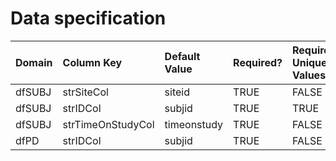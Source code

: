 # Data specification

|**Domain** |**Column Key**    |**Default Value** |**Required?** |**Require Unique Values?** |**Accept NA/Empty Values?** |
|:----------|:-----------------|:-----------------|:-------------|:--------------------------|:---------------------------|
|dfSUBJ     |strSiteCol        |siteid            |TRUE          |FALSE                      |FALSE                       |
|dfSUBJ     |strIDCol          |subjid            |TRUE          |TRUE                       |FALSE                       |
|dfSUBJ     |strTimeOnStudyCol |timeonstudy       |TRUE          |FALSE                      |TRUE                        |
|dfPD       |strIDCol          |subjid            |TRUE          |FALSE                      |FALSE                       |
